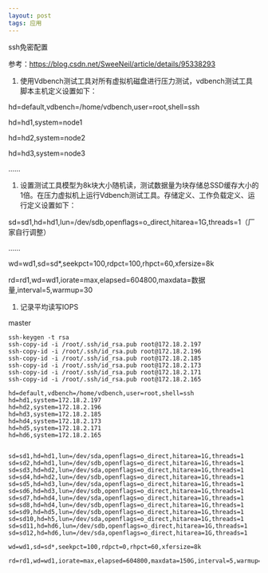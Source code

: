```yaml
---
layout: post
tags: 应用
---
```




ssh免密配置

参考：https://blog.csdn.net/SweeNeil/article/details/95338293

1.  使用Vdbench测试工具对所有虚拟机磁盘进行压力测试，vdbench测试工具脚本主机定义设置如下：

hd=default,vdbench=/home/vdbench,user=root,shell=ssh

hd=hd1,system=node1

hd=hd2,system=node2

hd=hd3,system=node3

……

1.  设置测试工具模型为8k块大小随机读，测试数据量为块存储总SSD缓存大小的1倍。在压力虚拟机上运行Vdbench测试工具。存储定义、工作负载定义、运行定义设置如下：

sd=sd1,hd=hd1,lun=/dev/sdb,openflags=o_direct,hitarea=1G,threads=1（厂家自行调整）

……

wd=wd1,sd=sd*,seekpct=100,rdpct=100,rhpct=60,xfersize=8k 

rd=rd1,wd=wd1,iorate=max,elapsed=604800,maxdata=数据量,interval=5,warmup=30

1.  记录平均读写IOPS





master

```
ssh-keygen -t rsa
ssh-copy-id -i /root/.ssh/id_rsa.pub root@172.18.2.197
ssh-copy-id -i /root/.ssh/id_rsa.pub root@172.18.2.196
ssh-copy-id -i /root/.ssh/id_rsa.pub root@172.18.2.185
ssh-copy-id -i /root/.ssh/id_rsa.pub root@172.18.2.173
ssh-copy-id -i /root/.ssh/id_rsa.pub root@172.18.2.171
ssh-copy-id -i /root/.ssh/id_rsa.pub root@172.18.2.165
```

```
hd=default,vdbench=/home/vdbench,user=root,shell=ssh
hd=hd1,system=172.18.2.197
hd=hd2,system=172.18.2.196
hd=hd3,system=172.18.2.185
hd=hd4,system=172.18.2.173
hd=hd5,system=172.18.2.171
hd=hd6,system=172.18.2.165


sd=sd1,hd=hd1,lun=/dev/sda,openflags=o_direct,hitarea=1G,threads=1
sd=sd2,hd=hd1,lun=/dev/sdb,openflags=o_direct,hitarea=1G,threads=1
sd=sd3,hd=hd2,lun=/dev/sda,openflags=o_direct,hitarea=1G,threads=1
sd=sd4,hd=hd2,lun=/dev/sdb,openflags=o_direct,hitarea=1G,threads=1
sd=sd5,hd=hd3,lun=/dev/sda,openflags=o_direct,hitarea=1G,threads=1
sd=sd6,hd=hd3,lun=/dev/sdb,openflags=o_direct,hitarea=1G,threads=1
sd=sd7,hd=hd4,lun=/dev/sda,openflags=o_direct,hitarea=1G,threads=1
sd=sd8,hd=hd4,lun=/dev/sdb,openflags=o_direct,hitarea=1G,threads=1
sd=sd9,hd=hd5,lun=/dev/sdb,openflags=o_direct,hitarea=1G,threads=1
sd=sd10,hd=h5,lun=/dev/sda,openflags=o_direct,hitarea=1G,threads=1
sd=sd11,hd=hd6,lun=/dev/sdb,openflags=o_direct,hitarea=1G,threads=1
sd=sd12,hd=hd6,lun=/dev/sda,openflags=o_direct,hitarea=1G,threads=1

wd=wd1,sd=sd*,seekpct=100,rdpct=0,rhpct=60,xfersize=8k

rd=rd1,wd=wd1,iorate=max,elapsed=604800,maxdata=150G,interval=5,warmup=30
```

